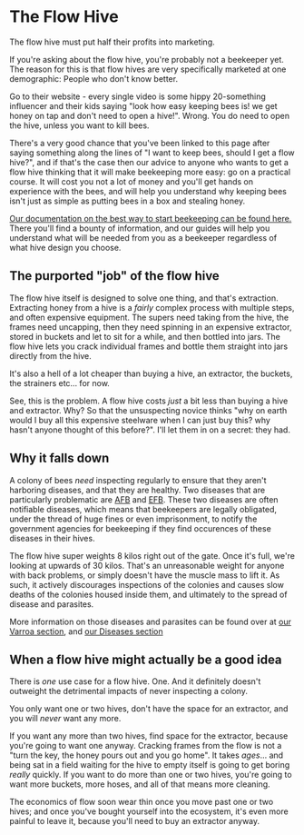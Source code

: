 # The Flow Hive

The flow hive must put half their profits into marketing. 

If you're asking about the flow hive, you're probably not a beekeeper yet. The reason for this is that flow hives are very specifically marketed at one demographic: People who don't know better.

Go to their website - every single video is some hippy 20-something influencer and their kids saying "look how easy keeping bees is! we get honey on tap and don't need to open a hive!". Wrong. You do need to open the hive, unless you want to kill bees. 

There's a very good chance that you've been linked to this page after saying something along the lines of "I want to keep bees, should I get a flow hive?", and if that's the case then our advice to anyone who wants to get a flow hive thinking that it will make beekeeping more easy: go on a practical course. It will cost you not a lot of money and you'll get hands on experience with the bees, and will help you understand why keeping bees isn't just as simple as putting bees in a box and stealing honey.

[Our documentation on the best way to start beekeeping can be found here.](/wiki/faqs/non_beekeeper/i_want_bees) There you'll find a bounty of information, and our guides will help you understand what will be needed from you as a beekeeper regardless of what hive design you choose. 

## The purported "job" of the flow hive

The flow hive itself is designed to solve one thing, and that's extraction. Extracting honey from a hive is a *fairly* complex process with multiple steps, and often expensive equipment. The supers need taking from the hive, the frames need uncapping, then they need spinning in an expensive extractor, stored in buckets and let to sit for a while, and then bottled into jars. The flow hive lets you crack individual frames and bottle them straight into jars directly from the hive. 

It's also a hell of a lot cheaper than buying a hive, an extractor, the buckets, the strainers etc... for now. 

See, this is the problem. A flow hive costs *just* a bit less than buying a hive and extractor. Why? So that the unsuspecting novice thinks "why on earth would I buy all this expensive steelware when I can just buy this? why hasn't anyone thought of this before?". I'll let them in on a secret: they had. 

## Why it falls down

A colony of bees *need* inspecting regularly to ensure that they aren't harboring diseases, and that they are healthy. Two diseases that are particularly problematic are [AFB](/wiki/diseases/afb) and [EFB](/wiki/diseases/efb). These two diseases are often notifiable diseases, which means that beekeepers are legally obligated, under the thread of huge fines or even imprisonment, to notify the government agencies for beekeeping if they find occurences of these diseases in their hives. 

The flow hive super weights 8 kilos right out of the gate. Once it's full, we're looking at upwards of 30 kilos. That's an unreasonable weight for anyone with back problems, or simply doesn't have the muscle mass to lift it. As such, it actively discourages inspections of the colonies and causes slow deaths of the colonies housed inside them, and ultimately to the spread of disease and parasites.

More information on those diseases and parasites can be found over at [our Varroa section](/wiki/varroa/), and [our Diseases section](/wiki/diseases/)

## When a flow hive might actually be a good idea

There is *one* use case for a flow hive. One. And it definitely doesn't outweight the detrimental impacts of never inspecting a colony. 

You only want one or two hives, don't have the space for an extractor, and you will *never* want any more. 

If you want any more than two hives, find space for the extractor, because you're going to want one anyway. Cracking frames from the flow is not a "turn the key, the honey pours out and you go home". It takes *ages*... and being sat in a field waiting for the hive to empty itself is going to get boring *really* quickly. If you want to do more than one or two hives, you're going to want more buckets, more hoses, and all of that means more cleaning. 

The economics of flow soon wear thin once you move past one or two hives; and once you've bought yourself into the ecosystem, it's even more painful to leave it, because you'll need to buy an extractor anyway. 